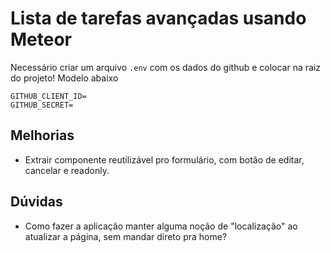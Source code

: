 # Lista de tarefas avançadas usando Meteor

Necessário criar um arquivo `.env` com os dados do github e colocar na raiz do projeto! Modelo abaixo

```.env
GITHUB_CLIENT_ID=
GITHUB_SECRET=
```

## Melhorias

* Extrair componente reutilizável pro formulário, com botão de editar, cancelar e readonly.

## Dúvidas

* Como fazer a aplicação manter alguma noção de "localização" ao atualizar a página, sem mandar direto pra home?